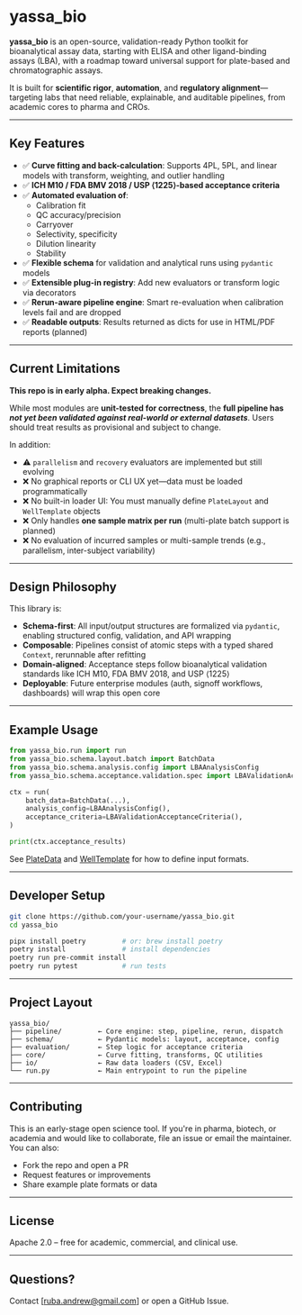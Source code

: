 # yassa_bio

**yassa_bio** is an open-source, validation-ready Python toolkit for bioanalytical assay data, starting with ELISA and other ligand-binding assays (LBA), with a roadmap toward universal support for plate-based and chromatographic assays.

It is built for **scientific rigor**, **automation**, and **regulatory alignment**—targeting labs that need reliable, explainable, and auditable pipelines, from academic cores to pharma and CROs.

---

## Key Features

- ✅ **Curve fitting and back-calculation**: Supports 4PL, 5PL, and linear models with transform, weighting, and outlier handling
- ✅ **ICH M10 / FDA BMV 2018 / USP ⟨1225⟩-based acceptance criteria**
- ✅ **Automated evaluation of**:
  - Calibration fit
  - QC accuracy/precision
  - Carryover
  - Selectivity, specificity
  - Dilution linearity
  - Stability
- ✅ **Flexible schema** for validation and analytical runs using `pydantic` models
- ✅ **Extensible plug-in registry**: Add new evaluators or transform logic via decorators
- ✅ **Rerun-aware pipeline engine**: Smart re-evaluation when calibration levels fail and are dropped
- ✅ **Readable outputs**: Results returned as dicts for use in HTML/PDF reports (planned)

---

## Current Limitations

**This repo is in early alpha. Expect breaking changes.**

While most modules are **unit-tested for correctness**, the **full pipeline has *not yet been validated against real-world or external datasets***. Users should treat results as provisional and subject to change.

In addition:

- ⚠️ `parallelism` and `recovery` evaluators are implemented but still evolving
- ❌ No graphical reports or CLI UX yet—data must be loaded programmatically
- ❌ No built-in loader UI: You must manually define `PlateLayout` and `WellTemplate` objects
- ❌ Only handles **one sample matrix per run** (multi-plate batch support is planned)
- ❌ No evaluation of incurred samples or multi-sample trends (e.g., parallelism, inter-subject variability)

---

## Design Philosophy

This library is:

- **Schema-first**: All input/output structures are formalized via `pydantic`, enabling structured config, validation, and API wrapping
- **Composable**: Pipelines consist of atomic steps with a typed shared `Context`, rerunnable after refitting
- **Domain-aligned**: Acceptance steps follow bioanalytical validation standards like ICH M10, FDA BMV 2018, and USP ⟨1225⟩
- **Deployable**: Future enterprise modules (auth, signoff workflows, dashboards) will wrap this open core

---

## Example Usage

```python
from yassa_bio.run import run
from yassa_bio.schema.layout.batch import BatchData
from yassa_bio.schema.analysis.config import LBAAnalysisConfig
from yassa_bio.schema.acceptance.validation.spec import LBAValidationAcceptanceCriteria

ctx = run(
    batch_data=BatchData(...),
    analysis_config=LBAAnalysisConfig(),
    acceptance_criteria=LBAValidationAcceptanceCriteria(),
)

print(ctx.acceptance_results)
````

See [PlateData](src/yassa_bio/schema/layout/plate.py) and [WellTemplate](src/yassa_bio/schema/layout/well.py) for how to define input formats.

---

## Developer Setup

```bash
git clone https://github.com/your-username/yassa_bio.git
cd yassa_bio

pipx install poetry         # or: brew install poetry
poetry install              # install dependencies
poetry run pre-commit install
poetry run pytest           # run tests
```

---

## Project Layout

```
yassa_bio/
├── pipeline/         ← Core engine: step, pipeline, rerun, dispatch
├── schema/           ← Pydantic models: layout, acceptance, config
├── evaluation/       ← Step logic for acceptance criteria
├── core/             ← Curve fitting, transforms, QC utilities
├── io/               ← Raw data loaders (CSV, Excel)
└── run.py            ← Main entrypoint to run the pipeline
```

---

## Contributing

This is an early-stage open science tool. If you're in pharma, biotech, or academia and would like to collaborate, file an issue or email the maintainer. You can also:

* Fork the repo and open a PR
* Request features or improvements
* Share example plate formats or data

---

## License

Apache 2.0 – free for academic, commercial, and clinical use.

---

## Questions?

Contact \[[ruba.andrew@gmail.com](mailto:ruba.andrew@gmail.com)] or open a GitHub Issue.
